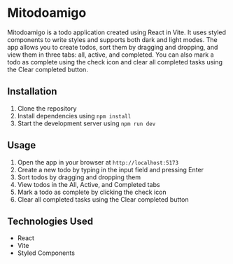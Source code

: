 # Mitodoamigo

Mitodoamigo is a todo application created using React in Vite. It uses styled components to write styles and supports both dark and light modes. The app allows you to create todos, sort them by dragging and dropping, and view them in three tabs: all, active, and completed. You can also mark a todo as complete using the check icon and clear all completed tasks using the Clear completed button.

## Installation

1. Clone the repository
2. Install dependencies using `npm install`
3. Start the development server using `npm run dev`

## Usage

1. Open the app in your browser at `http://localhost:5173`
2. Create a new todo by typing in the input field and pressing Enter
3. Sort todos by dragging and dropping them
4. View todos in the All, Active, and Completed tabs
5. Mark a todo as complete by clicking the check icon
6. Clear all completed tasks using the Clear completed button

## Technologies Used

- React
- Vite
- Styled Components